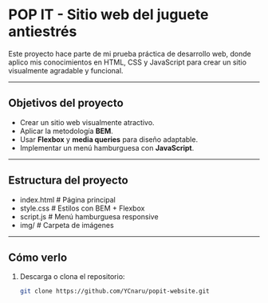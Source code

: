 # POP IT - Sitio web del juguete antiestrés

Este proyecto hace parte de mi prueba práctica de desarrollo web, donde aplico mis conocimientos en HTML, CSS y JavaScript para crear un sitio visualmente agradable y funcional.

---

## Objetivos del proyecto

- Crear un sitio web visualmente atractivo.
- Aplicar la metodología **BEM**.
- Usar **Flexbox** y **media queries** para diseño adaptable.
- Implementar un menú hamburguesa con **JavaScript**.

---

## Estructura del proyecto

- index.html # Página principal
- style.css # Estilos con BEM + Flexbox
- script.js # Menú hamburguesa responsive
- img/ # Carpeta de imágenes

---

## Cómo verlo

1. Descarga o clona el repositorio:
   ```bash
   git clone https://github.com/YCnaru/popit-website.git
